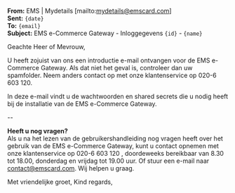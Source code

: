 **From:** EMS | Mydetails [mailto:mydetails@emscard.com]  
**Sent:** `{date}`  
**To:** `{email}`  
**Subject:** EMS e-Commerce Gateway - Inloggegevens `{id}` - `{name}`  
 
Geachte Heer of Mevrouw,
 
U heeft zojuist van ons een introductie e-mail ontvangen voor de EMS e-Commerce Gateway. Als dat niet het geval is, controleer dan uw spamfolder. Neem anders contact op met onze klantenservice op 020-6 603 120.
 
In deze e-mail vindt u de wachtwoorden en shared secrets die u nodig heeft bij de installatie van de EMS e-Commerce Gateway.

--

**Heeft u nog vragen?**  
Als u na het lezen van de gebruikershandleiding nog vragen heeft over het gebruik van de EMS e-Commerce Gateway, kunt u contact opnemen met onze klantenservice op 020-6 603 120 , doordeweeks bereikbaar van 8.30 tot 18.00, donderdag en vrijdag tot 19.00 uur. Of stuur een e-mail naar contact@emscard.com. Wij helpen u graag.
 
Met vriendelijke groet,
Kind regards,
